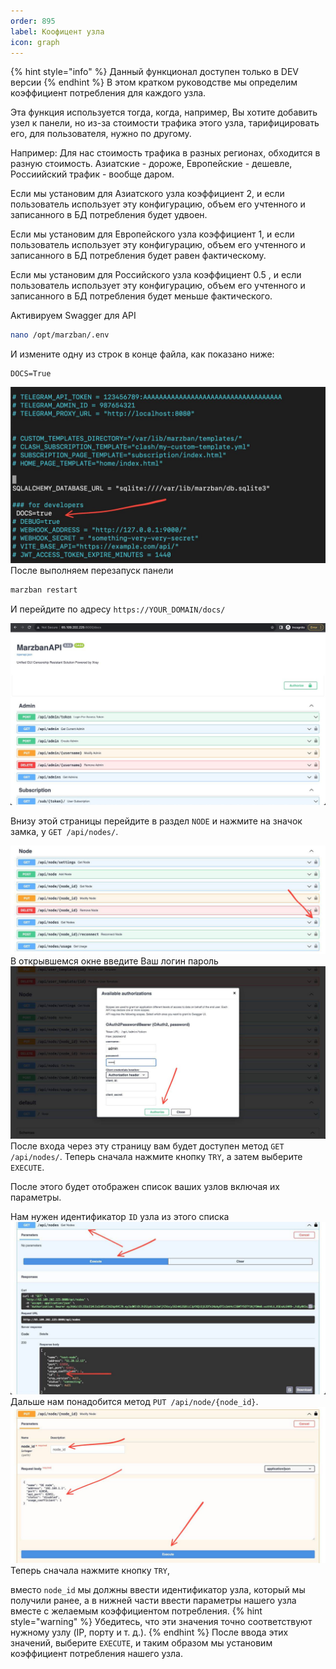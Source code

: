 ```yaml
---
order: 895
label: Коофицент узла
icon: graph
---
```

{% hint style="info" %}
Данный функционал доступен только в DEV версии
{% endhint %}
В этом кратком руководстве мы определим коэффициент потребления для каждого узла.

Эта функция используется тогда, когда, например, Вы хотите добавить узел к панели, но из-за стоимости трафика этого узла, тарифицировать его, для пользователя, нужно по другому.

Например: Для нас стоимость трафика в разных регионах, обходится в разную стоимость. Азиатские - дороже, Европейские - дешевле, Россиийский трафик - вообще даром.

Если мы установим для Азиатского узла коэффициент 2, и если пользователь использует эту конфигурацию, объем его учтенного и записанного в БД потребления будет удвоен.

Если мы установим для Европейского узла коэффициент 1, и если пользователь использует эту конфигурацию, объем его учтенного и записанного в БД потребления будет равен фактическому.

Если мы установим для Российского узла коэффициент 0.5 , и если пользователь использует эту конфигурацию, объем его учтенного и записанного в БД потребления будет меньше фактического.

Активируем Swagger для API
```bash
nano /opt/marzban/.env
```
И измените одну из строк в конце файла, как показано ниже:
```
DOCS=True
```
![](/static/usage/2.jpg)
После выполняем перезапуск панели 
```bash
marzban restart
```
И перейдите по адресу `https://YOUR_DOMAIN/docs/`

![](/static/usage/3.jpg)

Внизу этой страницы перейдите в раздел 	`NODE` и нажмите на значок замка, у `GET /api/nodes/`.

![](/static/usage/4.jpg)
В открывшемся окне введите Ваш логин пароль
![](/static/usage/5.jpg)
После входа через эту страницу вам будет доступен метод `GET /api/nodes/`. Теперь сначала нажмите кнопку `TRY`, а затем выберите `EXECUTE`. 

После этого будет отображен список ваших узлов включая их параметры. 

Нам нужен идентификатор `ID` узла из этого списка
![](/static/usage/6.jpg)
Дальше нам понадобится метод `PUT /api/node/{node_id}`. 
![](/static/usage/7.jpg)
Теперь сначала нажмите кнопку `TRY`, 

вместо `node_id` мы должны ввести идентификатор узла, который мы получили ранее, а в нижней части ввести параметры нашего узла вместе с желаемым коэффициентом потребления. 
{% hint style="warning" %}
Убедитесь, что эти значения точно соответствуют нужному узлу (IP, порту и т. д.). 
{% endhint %}
После ввода этих значений, выберите `EXECUTE`, и таким образом мы установим коэффициент потребления нашего узла.


